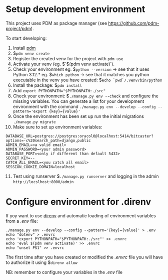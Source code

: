 Setup development environment
=============================
This project uses PDM as package manager (see https://github.com/pdm-project/pdm).

To start developing:

1. Install [pdm](https://github.com/pdm-project/pdm#installation)
2. $`pdm venv create`
3. Register the created venv for the project with `pdm use` 
4. Activate your venv (eg. $`$(pdm venv activate)`).
5. Check your environment
   eg. $`python --version` -> see that it uses Python 3.12.*
   eg. $`which python` -> see that it matches you python executable in the venv you have created: $```echo `pwd`/.venv/bin/python```
6. Install the package: $`pdm install`
7. Add `export PYTHONPATH="$PYTHONPATH:./src"`
8. Check your environment: $`./manage.py env --check` and configure the missing variables.
   You can generate a list for your development environment with the command `./manage.py env --develop --config --pattern='export {key}={value}'`
9. Once the environment has been set up run the initial migrations `./manage.py migrate`
10. Make sure to set up environment variables:
```
DATABASE_URL=postgres://postgres:oracol0@localhost:5414/bitcaster?options=-c%20search_path=django,public
ADMIN_EMAIL=<a valid email>
ADMIN_PASSWORD=<your admin password>
DATABASE_PORT=<only if different than default 5432>
SECRET_KEY=--
CATCH_ALL_EMAIL=<you catch all email>
SESSION_COOKIE_DOMAIN=localhost
```
11. Test using runserver $`./manage.py runserver` and logging in the admin `http://locslhost:8000/admin`


Configure environment for .direnv
=================================

If yoy want to use [direnv](https://direnv.net/) and automatic loading of environment variables from a _.env_ file:
    
    ./manage.py env --develop --config --pattern='{key}={value}' > .env
    echo "dotenv" > .envrc
    echo 'export PYTHONPATH="$PYTHONPATH:./src"' >> .envrc
    echo 'eval $(pdm venv activate)' >> .envrc
    echo "unset PS1" >> .envrc

The first time after you have created or modified the _.envrc_ file you will have to authorize it using $`direnv allow`

NB: remember to configure your variables in the _.env_ file
